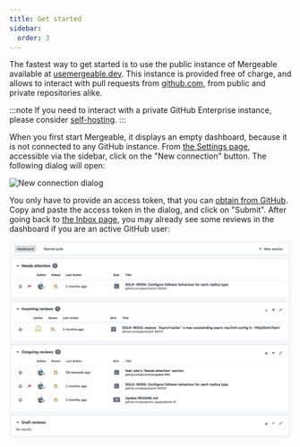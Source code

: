 ```yaml
---
title: Get started
sidebar:
  order: 3
---
```


The fastest way to get started is to use the public instance of Mergeable available at [usemergeable.dev](https://app.usemergeable.dev).
This instance is provided free of charge, and allows to interact with pull requests from [github.com](https://github.com), from public and private repositories alike.

:::note
If you need to interact with a private GitHub Enterprise instance, please consider [self-hosting](../../self-host/).
:::

When you first start Mergeable, it displays an empty dashboard, because it is not connected to any GitHub instance.
From [the Settings page](https://app.usemergeable.dev/settings), accessible via the sidebar, click on the "New connection" button.
The following dialog will open:

![New connection dialog](../../../assets/screenshots/new-connection.png)

You only have to provide an access token, that you can [obtain from GitHub](https://github.com/settings/tokens).
Copy and paste the access token in the dialog, and click on "Submit".
After going back to [the Inbox page](https://app.usemergeable.dev/inbox), you may already see some reviews in the dashboard if you are an active GitHub user:

![Inbox](../../../assets/screenshots/dashboard.png)
